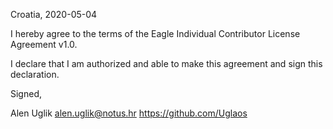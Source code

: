 Croatia, 2020-05-04

I hereby agree to the terms of the Eagle Individual Contributor License
Agreement v1.0.

I declare that I am authorized and able to make this agreement and sign this
declaration.

Signed,

Alen Uglik alen.uglik@notus.hr https://github.com/Uglaos